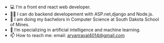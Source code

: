 - 💻 I'm a front end react web developer.
- 🧑‍💻 I can do backend developement with ASP.net,django and Node.js.
- 🏫 I am doing my bachelors in Computer Science at South Dakota School of Mines.
- 🤖 I’m specializing in artificial intelligence and machine learning.
- 📫 How to reach me: email: aryanraval4014@gmail.com

